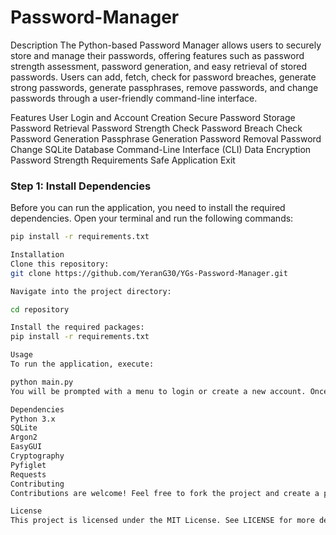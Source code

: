 # Password-Manager
Description
The Python-based Password Manager allows users to securely store and manage their passwords, offering features such as password strength assessment, password generation, and easy retrieval of stored passwords. Users can add, fetch, check for password breaches, generate strong passwords, generate passphrases, remove passwords, and change passwords through a user-friendly command-line interface.

Features
User Login and Account Creation
Secure Password Storage
Password Retrieval
Password Strength Check
Password Breach Check
Password Generation
Passphrase Generation
Password Removal
Password Change
SQLite Database
Command-Line Interface (CLI)
Data Encryption
Password Strength Requirements
Safe Application Exit

### Step 1: Install Dependencies

Before you can run the application, you need to install the required dependencies. Open your terminal and run the following commands:

```bash
pip install -r requirements.txt

Installation
Clone this repository:
git clone https://github.com/YeranG30/YGs-Password-Manager.git

Navigate into the project directory:

cd repository

Install the required packages:
pip install -r requirements.txt

Usage
To run the application, execute:

python main.py
You will be prompted with a menu to login or create a new account. Once logged in, you can manage your passwords through the main menu.

Dependencies
Python 3.x
SQLite
Argon2
EasyGUI
Cryptography
Pyfiglet
Requests
Contributing
Contributions are welcome! Feel free to fork the project and create a pull request with your changes.

License
This project is licensed under the MIT License. See LICENSE for more details.
